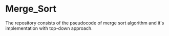 # Merge_Sort
The repository consists of the pseudocode of merge sort algorithm and it's implementation with top-down approach.
